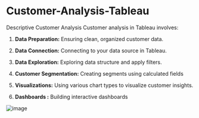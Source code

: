 # Customer-Analysis-Tableau
Descriptive Customer Analysis
Customer analysis in Tableau involves:

1. **Data Preparation:** Ensuring clean, organized customer data.

2. **Data Connection:** Connecting to your data source in Tableau.

3. **Data Exploration:** Exploring data structure and apply filters.

4. **Customer Segmentation:** Creating segments using calculated fields

5. **Visualizations:** Using various chart types to visualize customer insights.

6. **Dashboards :** Building interactive dashboards 


![image](https://github.com/bansal1214/Customer-Analysis-Tableau/assets/88365821/793b70e7-1e9b-4e08-8b93-cc08acbefce9)
